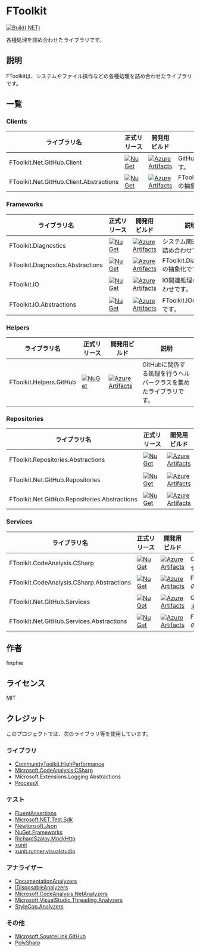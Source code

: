 # FToolkit

[![Build(.NET)](https://github.com/finphie/FToolkit/actions/workflows/build-dotnet.yml/badge.svg)](https://github.com/finphie/FToolkit/actions/workflows/build-dotnet.yml)

各種処理を詰め合わせたライブラリです。

## 説明

FToolkitは、システムやファイル操作などの各種処理を詰め合わせたライブラリです。

## 一覧

### Clients

ライブラリ名|正式リリース|開発用ビルド|説明
-|-|-|-
FToolkit.Net.GitHub.Client|[![NuGet](https://img.shields.io/nuget/v/FToolkit.Net.GitHub.Client?color=0078d4&label=NuGet)](https://www.nuget.org/packages/FToolkit.Net.GitHub.Client/)|[![Azure Artifacts](https://feeds.dev.azure.com/finphie/7af9aa4d-c550-43af-87a5-01539b2d9934/_apis/public/Packaging/Feeds/DotNet/Packages/ee0345dd-768f-4ce4-a59d-70f41b5f99e0/Badge)](https://dev.azure.com/finphie/Main/_artifacts/feed/DotNet/NuGet/FToolkit.Net.GitHub.Client?preferRelease=true)|GitHub APIクライアントです。
FToolkit.Net.GitHub.Client.Abstractions|[![NuGet](https://img.shields.io/nuget/v/FToolkit.Net.GitHub.Client.Abstractions?color=0078d4&label=NuGet)](https://www.nuget.org/packages/FToolkit.Net.GitHub.Client.Abstractions/)|[![Azure Artifacts](https://feeds.dev.azure.com/finphie/7af9aa4d-c550-43af-87a5-01539b2d9934/_apis/public/Packaging/Feeds/DotNet/Packages/fe595ca5-0ba8-4584-830b-5f5847cba589/Badge)](https://dev.azure.com/finphie/Main/_artifacts/feed/DotNet/NuGet/FToolkit.Net.GitHub.Client.Abstractions?preferRelease=true)|FToolkit.Net.GitHub.Clientの抽象化です。

### Frameworks

ライブラリ名|正式リリース|開発用ビルド|説明
-|-|-|-
FToolkit.Diagnostics|[![NuGet](https://img.shields.io/nuget/v/FToolkit.Diagnostics?color=0078d4&label=NuGet)](https://www.nuget.org/packages/FToolkit.Diagnostics/)|[![Azure Artifacts](https://feeds.dev.azure.com/finphie/7af9aa4d-c550-43af-87a5-01539b2d9934/_apis/public/Packaging/Feeds/DotNet/Packages/8efc9e09-0a75-488d-8cd4-22e8d17a8092/Badge)](https://dev.azure.com/finphie/Main/_artifacts/feed/DotNet/NuGet/FToolkit.Diagnostics?preferRelease=true)|システム関連処理の詰め合わせです。
FToolkit.Diagnostics.Abstractions|[![NuGet](https://img.shields.io/nuget/v/FToolkit.Diagnostics.Abstractions?color=0078d4&label=NuGet)](https://www.nuget.org/packages/FToolkit.Diagnostics.Abstractions/)|[![Azure Artifacts](https://feeds.dev.azure.com/finphie/7af9aa4d-c550-43af-87a5-01539b2d9934/_apis/public/Packaging/Feeds/DotNet/Packages/cada7c86-a601-44df-b92c-78e81eac481c/Badge)](https://dev.azure.com/finphie/Main/_artifacts/feed/DotNet/NuGet/FToolkit.Diagnostics.Abstractions?preferRelease=true)|FToolkit.Diagnosticsの抽象化です。
FToolkit.IO|[![NuGet](https://img.shields.io/nuget/v/FToolkit.IO?color=0078d4&label=NuGet)](https://www.nuget.org/packages/FToolkit.IO/)|[![Azure Artifacts](https://feeds.dev.azure.com/finphie/7af9aa4d-c550-43af-87a5-01539b2d9934/_apis/public/Packaging/Feeds/DotNet/Packages/ca91d183-9e94-4295-ba1f-4fef31731cc3/Badge)](https://dev.azure.com/finphie/Main/_artifacts/feed/DotNet/NuGet/FToolkit.IO?preferRelease=true)|IO関連処理の詰め合わせです。
FToolkit.IO.Abstractions|[![NuGet](https://img.shields.io/nuget/v/FToolkit.IO.Abstractions?color=0078d4&label=NuGet)](https://www.nuget.org/packages/FToolkit.IO.Abstractions/)|[![Azure Artifacts](https://feeds.dev.azure.com/finphie/7af9aa4d-c550-43af-87a5-01539b2d9934/_apis/public/Packaging/Feeds/DotNet/Packages/e4ab5317-d6ad-49ef-a6eb-654c0c166c2e/Badge)](https://dev.azure.com/finphie/Main/_artifacts/feed/DotNet/NuGet/FToolkit.IO.Abstractions?preferRelease=true)|FToolkit.IOの抽象化です。

### Helpers

ライブラリ名|正式リリース|開発用ビルド|説明
-|-|-|-
FToolkit.Helpers.GitHub|[![NuGet](https://img.shields.io/nuget/v/FToolkit.Helpers.GitHub?color=0078d4&label=NuGet)](https://www.nuget.org/packages/FToolkit.Helpers.GitHub/)|[![Azure Artifacts](https://feeds.dev.azure.com/finphie/7af9aa4d-c550-43af-87a5-01539b2d9934/_apis/public/Packaging/Feeds/DotNet/Packages/c7cc9126-48f7-4e69-9d25-b7a452d690ca/Badge)](https://dev.azure.com/finphie/Main/_artifacts/feed/DotNet/NuGet/FToolkit.Helpers.GitHub?preferRelease=true)|GitHubに関係する処理を行うヘルパークラスを集めたライブラリです。

### Repositories

ライブラリ名|正式リリース|開発用ビルド|説明
-|-|-|-
FToolkit.Repositories.Abstractions|[![NuGet](https://img.shields.io/nuget/v/FToolkit.Repositories.Abstractions?color=0078d4&label=NuGet)](https://www.nuget.org/packages/FToolkit.Repositories.Abstractions/)|[![Azure Artifacts](https://feeds.dev.azure.com/finphie/7af9aa4d-c550-43af-87a5-01539b2d9934/_apis/public/Packaging/Feeds/DotNet/Packages/ee1fe309-e173-4d6c-ada5-a12012da6df0/Badge)](https://dev.azure.com/finphie/Main/_artifacts/feed/DotNet/NuGet/FToolkit.Repositories.Abstractions?preferRelease=true)|FToolkit Repositoryの抽象化です。
FToolkit.Net.GitHub.Repositories|[![NuGet](https://img.shields.io/nuget/v/FToolkit.Net.GitHub.Repositories?color=0078d4&label=NuGet)](https://www.nuget.org/packages/FToolkit.Net.GitHub.Repositories/)|[![Azure Artifacts](https://feeds.dev.azure.com/finphie/7af9aa4d-c550-43af-87a5-01539b2d9934/_apis/public/Packaging/Feeds/DotNet/Packages/d5b2bed4-3486-4d22-9396-4edaa0c8ed22/Badge)](https://dev.azure.com/finphie/Main/_artifacts/feed/DotNet/NuGet/FToolkit.Net.GitHub.Repositories?preferRelease=true)|GitHub APIを利用して各種処理を行います。
FToolkit.Net.GitHub.Repositories.Abstractions|[![NuGet](https://img.shields.io/nuget/v/FToolkit.Net.GitHub.Repositories.Abstractions?color=0078d4&label=NuGet)](https://www.nuget.org/packages/FToolkit.Net.GitHub.Repositories.Abstractions/)|[![Azure Artifacts](https://feeds.dev.azure.com/finphie/7af9aa4d-c550-43af-87a5-01539b2d9934/_apis/public/Packaging/Feeds/DotNet/Packages/91f6d28d-0ddd-4f78-ac76-22ddddb116f1/Badge)](https://dev.azure.com/finphie/Main/_artifacts/feed/DotNet/NuGet/FToolkit.Net.GitHub.Repositories.Abstractions?preferRelease=true)|FToolkit.Net.GitHub.Repositoriesの抽象化です。

### Services

ライブラリ名|正式リリース|開発用ビルド|説明
-|-|-|-
FToolkit.CodeAnalysis.CSharp|[![NuGet](https://img.shields.io/nuget/v/FToolkit.CodeAnalysis.CSharp?color=0078d4&label=NuGet)](https://www.nuget.org/packages/FToolkit.CodeAnalysis.CSharp/)|[![Azure Artifacts](https://feeds.dev.azure.com/finphie/7af9aa4d-c550-43af-87a5-01539b2d9934/_apis/public/Packaging/Feeds/DotNet/Packages/d0b79bb1-23d8-42ec-9ff2-05b53918e247/Badge)](https://dev.azure.com/finphie/Main/_artifacts/feed/DotNet/NuGet/FToolkit.CodeAnalysis.CSharp?preferRelease=true)|C#コード関連処理の詰め合わせです。
FToolkit.CodeAnalysis.CSharp.Abstractions|[![NuGet](https://img.shields.io/nuget/v/FToolkit.CodeAnalysis.CSharp.Abstractions?color=0078d4&label=NuGet)](https://www.nuget.org/packages/FToolkit.CodeAnalysis.CSharp.Abstractions/)|[![Azure Artifacts](https://feeds.dev.azure.com/finphie/7af9aa4d-c550-43af-87a5-01539b2d9934/_apis/public/Packaging/Feeds/DotNet/Packages/eac3836c-6ff5-42db-8d7b-dbd72915021a/Badge)](https://dev.azure.com/finphie/Main/_artifacts/feed/DotNet/NuGet/FToolkit.CodeAnalysis.CSharp.Abstractions?preferRelease=true)|FToolkit.CodeAnalysis.CSharpの抽象化です。
FToolkit.Net.GitHub.Services|[![NuGet](https://img.shields.io/nuget/v/FToolkit.Net.GitHub.Services?color=0078d4&label=NuGet)](https://www.nuget.org/packages/FToolkit.Net.GitHub.Services/)|[![Azure Artifacts](https://feeds.dev.azure.com/finphie/7af9aa4d-c550-43af-87a5-01539b2d9934/_apis/public/Packaging/Feeds/DotNet/Packages/a4847ae4-a075-476d-be15-86d64bbd9ec2/Badge)](https://dev.azure.com/finphie/Main/_artifacts/feed/DotNet/NuGet/FToolkit.Net.GitHub.Services?preferRelease=true)|GitHub設定の更新処理を行います。
FToolkit.Net.GitHub.Services.Abstractions|[![NuGet](https://img.shields.io/nuget/v/FToolkit.Net.GitHub.Services.Abstractions?color=0078d4&label=NuGet)](https://www.nuget.org/packages/FToolkit.Net.GitHub.Services.Abstractions/)|[![Azure Artifacts](https://feeds.dev.azure.com/finphie/7af9aa4d-c550-43af-87a5-01539b2d9934/_apis/public/Packaging/Feeds/DotNet/Packages/f52718b4-fca7-480a-a44b-30ccebb984a6/Badge)](https://dev.azure.com/finphie/Main/_artifacts/feed/DotNet/NuGet/FToolkit.Net.GitHub.Services.Abstractions?preferRelease=true)|FToolkit.Net.GitHub.Servicesの抽象化です。

## 作者

finphie

## ライセンス

MIT

## クレジット

このプロジェクトでは、次のライブラリ等を使用しています。

### ライブラリ

- [CommunityToolkit.HighPerformance](https://github.com/CommunityToolkit/dotnet)
- [Microsoft.CodeAnalysis.CSharp](https://github.com/dotnet/roslyn)
- Microsoft.Extensions.Logging.Abstractions
- [ProcessX](https://github.com/Cysharp/ProcessX)

### テスト

- [FluentAssertions](https://github.com/fluentassertions/fluentassertions)
- [Microsoft.NET.Test.Sdk](https://github.com/microsoft/vstest)
- [Newtonsoft.Json](https://github.com/JamesNK/Newtonsoft.Json)
- [NuGet.Frameworks](https://github.com/NuGet/NuGet.Client)
- [RichardSzalay.MockHttp](https://github.com/richardszalay/mockhttp)
- [xunit](https://github.com/xunit/xunit)
- [xunit.runner.visualstudio](https://github.com/xunit/visualstudio.xunit)

### アナライザー

- [DocumentationAnalyzers](https://github.com/DotNetAnalyzers/DocumentationAnalyzers)
- [IDisposableAnalyzers](https://github.com/DotNetAnalyzers/IDisposableAnalyzers)
- [Microsoft.CodeAnalysis.NetAnalyzers](https://github.com/dotnet/roslyn-analyzers)
- [Microsoft.VisualStudio.Threading.Analyzers](https://github.com/Microsoft/vs-threading)
- [StyleCop.Analyzers](https://github.com/DotNetAnalyzers/StyleCopAnalyzers)

### その他

- [Microsoft.SourceLink.GitHub](https://github.com/dotnet/sourcelink)
- [PolySharp](https://github.com/Sergio0694/PolySharp)
